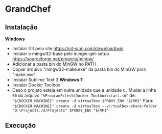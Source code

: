 # GrandChef
## Instalação
**Windows**
- Instalar Git pelo site https://git-scm.com/download/win
- Instalar o mingw32-base pelo mingw-get-setup https://sourceforge.net/projects/mingw/
- Adicionar a pasta bin do MinGW no PATH
- Copiar arquivo "mingw32-make.exe" da pasta bin do MinGW para "make.exe"
- Instalar Sublime Text 3
**Windows 7**
- Instalar Docker Toolbox
- Caso o projeto esteja em outra unidade que a unidade ```C:```
Mudar a linha ```60``` do arquivo ```"%ProgramFiles%\Docker Toolbox\start.sh"``` de:
```"${DOCKER_MACHINE}" create -d virtualbox $PROXY_ENV "${VM}"```
Para:
```"${DOCKER_MACHINE}" create -d virtualbox --virtualbox-share-folder "D:\Projects:/d/Projects" $PROXY_ENV "${VM}"```

## Execução
